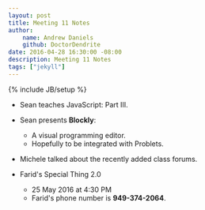 ```yaml
---
layout: post
title: Meeting 11 Notes
author:
    name: Andrew Daniels
    github: DoctorDendrite
date: 2016-04-28 16:30:00 -08:00
description: Meeting 11 Notes
tags: ["jekyll"]
---
```

{% include JB/setup %}

- Sean teaches JavaScript: Part III.

- Sean presents **Blockly**:
	- A visual programming editor.
	- Hopefully to be integrated with Problets.
	
- Michele talked about the recently added class forums.

- Farid's Special Thing 2.0
	- 25 May 2016 at 4:30 PM
	- Farid's phone number is **949-374-2064**.
